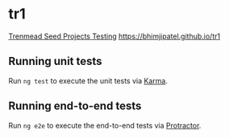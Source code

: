  
# tr1
[Trenmead Seed Projects Testing](https://bhimjipatel.github.io/tr1) https://bhimjipatel.github.io/tr1
## Running unit tests
Run `ng test` to execute the unit tests via [Karma](https://karma-runner.github.io).
## Running end-to-end tests
Run `ng e2e` to execute the end-to-end tests via [Protractor](http://www.protractortest.org/).

